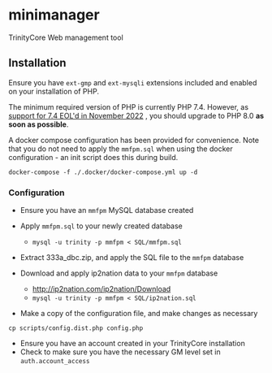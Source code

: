 # minimanager
TrinityCore Web management tool

## Installation

Ensure you have `ext-gmp` and `ext-mysqli` extensions included and enabled on your installation of PHP.

The minimum required version of PHP is currently PHP 7.4. However, as [support for 7.4 EOL'd in November 2022](https://www.php.net/supported-versions.php)
, you
should upgrade to PHP 8.0 **as soon as possible**.

A docker compose configuration has been provided for convenience. Note that you do not need to apply the `mmfpm.sql` 
when using the docker configuration - an init script does this during build.
```
docker-compose -f ./.docker/docker-compose.yml up -d
```

### Configuration

- Ensure you have an `mmfpm` MySQL database created
- Apply `mmfpm.sql` to your newly created database
  - `mysql -u trinity -p mmfpm < SQL/mmfpm.sql`
- Extract 333a_dbc.zip, and apply the SQL file to the `mmfpm` database
- Download and apply ip2nation data to your `mmfpm` database
    - http://ip2nation.com/ip2nation/Download
    - `mysql -u trinity -p mmfpm < SQL/ip2nation.sql`

- Make a copy of the configuration file, and make changes as necessary
```shell
cp scripts/config.dist.php config.php
```

- Ensure you have an account created in your TrinityCore installation
- Check to make sure you have the necessary GM level set in `auth.account_access`




